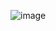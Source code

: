 ![image](https://github.com/tnamIT299/SHA256/assets/103489420/69d82df2-e8ae-4ab7-a5de-15209fb5c22e)
